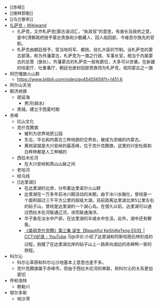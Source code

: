 - [[赤峰]]
- [[锡林郭勒]]
- [[乌兰察布]]
- [扎萨克 - Wikiwand](https://www.wikiwand.com/zh-hans/%E6%89%8E%E8%96%A9%E5%85%8B)
    - 扎萨克，又作札萨克[蒙古语词汇，“执政官”的意思，有酋长及政府之意，是中[清朝政府授予蒙古贵族和少数藏人、回人指回部，今维吾尔族先的官职。
    - 札萨克由朝廷授予，受当地将军、都统、驻扎大臣的节制。设札萨克的蒙古部落，称为外藩蒙古，札萨克为一旗之行政、军事长官，相当于内属蒙古的总管（旗长）。外藩蒙古的札萨克一般有爵位，大多可以世袭。在新疆的哈密厅、吐鲁番厅，朝廷也册封回部贵族领为札萨克，视同蒙古之一旗
- 阿巴嘎旗火山群
    - https://www.bilibili.com/video/av45455658?t=1451.6
- 阿尔山天池
- 额济纳旗
    - 居延海
        - 黑河(弱水)
    - 黑城，建立于西夏时期
- 赤峰
    - 红山文化
    - 克什克腾旗
        - 被列为世界地质公园
        - 东北、华北和内蒙古三种地貌的交界处，被成为浓缩的内蒙古。
        - 黄岗梁就是大兴安岭的最高峰，位于克什克腾旗，这里的兴安杜鹃和白桦林都是人工种植的
    - 西拉木伦河
        - 在大兴安岭和燕山山脉之间
    - 老哈河
    - 经乌线
    - [[达里湖]]
        - 在达里湖的北岸，分布着达里诺尔火山群
        - 达里湖在一万多年前冰川期活动的末期，由于冰川水融化，曾经是一个面积超过三千平方公里的超级大湖。目前距离达里湖北岸5公里左右的砧子山，曾经是达里湖的一个湖心岛。在很久以前，达里湖可以通过西拉木伦河联通辽河，进而联通海洋。
        - 华子鱼在淡水中产卵，在达里湖的半咸水中生活。此外，湖中还有鲫鱼。
        - [《美丽克什克腾》第三集 诞生【Beautiful KeShiKeTeng E03】| CCTV纪录 - YouTube](https://www.youtube.com/watch?v=RZmlyr8CwS0) 🗒@评论:介绍了达里湖和阿斯哈图石林形成的过程，拍摄了在达里湖北岸的砧子山上一路奔向湖边的赤麻鸭一家的旅程。
- 科尔沁
    - 科尔沁草原和科尔沁沙地基本上意思也差不多。
    - 克什克腾旗属于赤峰市，但由于西拉木伦河的串联，和科尔沁的关系更加密切
- 呼和浩特
    - 敕勒川
- 鄂尔多斯
    - 响沙湾
